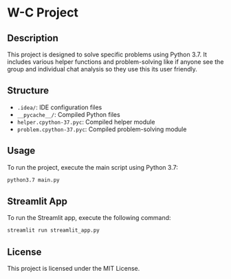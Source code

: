 # W-C Project

## Description
This project is designed to solve specific problems using Python 3.7. It includes various helper functions and problem-solving like if anyone see the group and individual chat analysis so they use this its user friendly.

## Structure
- `.idea/`: IDE configuration files
- `__pycache__/`: Compiled Python files
- `helper.cpython-37.pyc`: Compiled helper module
- `problem.cpython-37.pyc`: Compiled problem-solving module

## Usage
To run the project, execute the main script using Python 3.7:
```bash
python3.7 main.py
```

## Streamlit App
To run the Streamlit app, execute the following command:
```bash
streamlit run streamlit_app.py
```

## License
This project is licensed under the MIT License.
